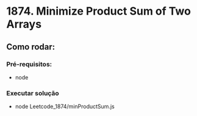 # 1874. Minimize Product Sum of Two Arrays

## Como rodar:

### Pré-requisitos:

- node

### Executar solução

- node Leetcode_1874/minProductSum.js